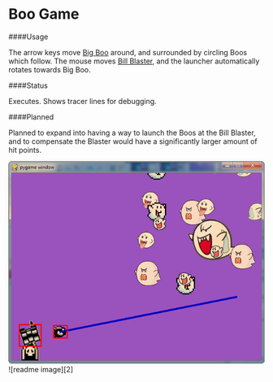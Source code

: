 Boo Game
========

####Usage

The arrow keys move [Big Boo](http://www.mariowiki.com/Big_Boo) around, and surrounded by circling Boos which follow. The mouse moves [Bill Blaster](http://www.mariowiki.com/Bill_Blaster), and the launcher automatically rotates towards Big Boo. 

####Status

Executes. Shows tracer lines for debugging.


####Planned

Planned to expand into having a way to launch the Boos at the Bill Blaster, and to compensate the Blaster would have a significantly larger amount of hit points.


![readme image][1]
![readme image][2]

  [1]: https://raw.githubusercontent.com/nastajus/Boo/master/README1.png
  [1]: https://raw.githubusercontent.com/nastajus/Boo/master/README2.png
